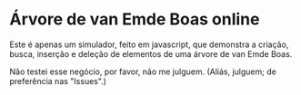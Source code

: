 # Árvore de van Emde Boas online

Este é apenas um simulador, feito em javascript, que demonstra a criação, busca, inserção e deleção de elementos de uma árvore de van Emde Boas.

Não testei esse negócio, por favor, não me julguem. (Aliás, julguem; de preferência nas "Issues".)
